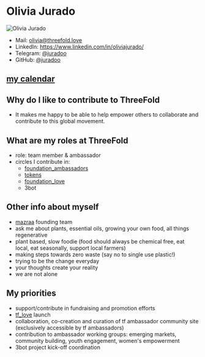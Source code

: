 # Olivia Jurado

![Olivia Jurado](https://media.licdn.com/dms/image/C4D03AQHS6-Z7Xp2wGA/profile-displayphoto-shrink_200_200/0?e=1537401600&v=beta&t=HqCza43nNaLP8yH7j4ejqXBXQ5d5Mudpbx8u8mR6-Ro)

- Mail: [olivia@threefold.love](mailto:olivia@threefold.love)
- LinkedIn: https://www.linkedin.com/in/oliviajurado/
- Telegram: [@juradoo](https://t.me/juradoo)
- GitHub: [@juradoo](https://github.com/juradoo)


## [my calendar](https://calendar.google.com/calendar/b/4/r?tab=mc)


## Why do I like to contribute to ThreeFold

- It makes me happy to be able to help empower others to collaborate and contribute to this global movement.


## What are my roles at ThreeFold

- role: team member & ambassador
- circles I contribute in: 
    - [foundation_ambassadors](foundation_ambassadors.md)
    - [tokens](tokens/tokens.md)
    - [foundation_love](foundation_love.md)
    - 3bot 

## Other info about myself

- [mazraa](Mazraa.md) founding team 
- ask me about plants, essential oils, growing your own food, all things regenerative
- plant based, slow foodie (food should always be chemical free, eat local, eat seasonally, support local farmers)
- making steps towards zero waste (say no to single use plastic!)
- trying to be the change everyday
- your thoughts create your reality
- we are not alone


## My priorities 

- support/contribute in fundraising and promotion efforts
- [tf_love](foundation/foundation_love.md) launch 
- collaboration, co-creation and curation of tf ambassador community site (exclusively accessible by tf ambassadors)
- contribution to ambassador working groups: emerging markets, community building, youth engagement, women's empowerment
- 3bot project kick-off coordination

